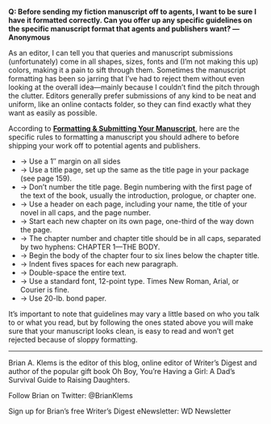 __Q: Before sending my fiction manuscript off to agents, I want to be sure I have it formatted correctly. Can you offer up any specific guidelines on the specific manuscript format that agents and publishers want? —Anonymous__

As an editor, I can tell you that queries and manuscript submissions (unfortunately) come in all shapes, sizes, fonts and (I’m not making this up) colors, making it a pain to sift through them. Sometimes the manuscript formatting has been so jarring that I’ve had to reject them without even looking at the overall idea—mainly because I couldn’t find the pitch through the clutter. Editors generally prefer submissions of any kind to be neat and uniform, like an online contacts folder, so they can find exactly what they want as easily as possible.

According to __[Formatting & Submitting Your Manuscript](https://www.writersdigestshop.com/formatting-submitting-your-manuscript-paperback)__, here are the specific rules to formatting a manuscript you should adhere to before shipping your work off to potential agents and publishers.

- → Use a 1″ margin on all sides
- → Use a title page, set up the same as the title page in your package (see page 159).
- → Don’t number the title page. Begin numbering with the first page of the text of the book, usually the introduction, prologue, or chapter one.
- → Use a header on each page, including your name, the title of your novel in all caps, and the page number.
- → Start each new chapter on its own page, one-third of the way down the page.
- → The chapter number and chapter title should be in all caps, separated by two hyphens: CHAPTER 1—THE BODY.
- → Begin the body of the chapter four to six lines below the chapter title.
- → Indent fives spaces for each new paragraph.
- → Double-space the entire text.
- → Use a standard font, 12-point type. Times New Roman, Arial, or Courier is fine.
- → Use 20-lb. bond paper.

It’s important to note that guidelines may vary a little based on who you talk to or what you read, but by following the ones stated above you will make sure that your manuscript looks clean, is easy to read and won’t get rejected because of sloppy formatting.

---

Brian A. Klems is the editor of this blog, online editor of Writer’s Digest and author of the popular gift book Oh Boy, You’re Having a Girl: A Dad’s Survival Guide to Raising Daughters.

Follow Brian on Twitter: @BrianKlems

Sign up for Brian’s free Writer’s Digest eNewsletter: WD Newsletter

